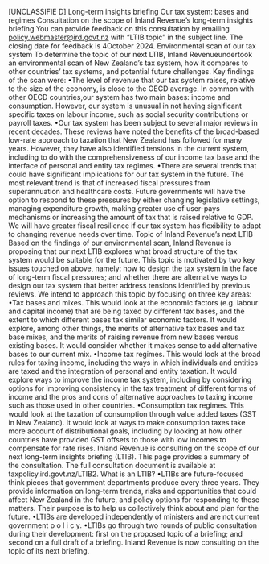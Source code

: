 \[UNCLASSIFIE D\] Long-term insights briefing Our tax system: bases and regimes Consultation on the scope of Inland Revenue’s long-term insights briefing You can provide feedback on this consultation by emailing policy.webmaster@ird.govt.nz with “LTIB topic” in the subject line. The closing date for feedback is 4October 2024. Environmental scan of our tax system To determine the topic of our next LTIB, Inland Revenueundertook an environmental scan of New Zealand’s tax system, how it compares to other countries’ tax systems, and potential future challenges. Key findings of the scan were: •The level of revenue that our tax system raises, relative to the size of the economy, is close to the OECD average. In common with other OECD countries,our system has two main bases: income and consumption. However, our system is unusual in not having significant specific taxes on labour income, such as social security contributions or payroll taxes. •Our tax system has been subject to several major reviews in recent decades. These reviews have noted the benefits of the broad-based low-rate approach to taxation that New Zealand has followed for many years. However, they have also identified tensions in the current system, including to do with the comprehensiveness of our income tax base and the interface of personal and entity tax regimes. •There are several trends that could have significant implications for our tax system in the future. The most relevant trend is that of increased fiscal pressures from superannuation and healthcare costs. Future governments will have the option to respond to these pressures by either changing legislative settings, managing expenditure growth, making greater use of user-pays mechanisms or increasing the amount of tax that is raised relative to GDP. We will have greater fiscal resilience if our tax system has flexibility to adapt to changing revenue needs over time. Topic of Inland Revenue’s next LTIB Based on the findings of our environmental scan, Inland Revenue is proposing that our next LTIB explores what broad structure of the tax system would be suitable for the future. This topic is motivated by two key issues touched on above, namely: how to design the tax system in the face of long-term fiscal pressures; and whether there are alternative ways to design our tax system that better address tensions identified by previous reviews. We intend to approach this topic by focusing on three key areas: •Tax bases and mixes. This would look at the economic factors (e.g. labour and capital income) that are being taxed by different tax bases, and the extent to which different bases tax similar economic factors. It would explore, among other things, the merits of alternative tax bases and tax base mixes, and the merits of raising revenue from new bases versus existing bases. It would consider whether it makes sense to add alternative bases to our current mix. •Income tax regimes. This would look at the broad rules for taxing income, including the ways in which individuals and entities are taxed and the integration of personal and entity taxation. It would explore ways to improve the income tax system, including by considering options for improving consistency in the tax treatment of different forms of income and the pros and cons of alternative approaches to taxing income such as those used in other countries. •Consumption tax regimes. This would look at the taxation of consumption through value added taxes (GST in New Zealand). It would look at ways to make consumption taxes take more account of distributional goals, including by looking at how other countries have provided GST offsets to those with low incomes to compensate for rate rises. Inland Revenue is consulting on the scope of our next long-term insights briefing (LTIB). This page provides a summary of the consultation. The full consultation document is available at taxpolicy.ird.govt.nz/LTIB2. What is an LTIB? •LTIBs are future-focused think pieces that government departments produce every three years. They provide information on long-term trends, risks and opportunities that could affect New Zealand in the future, and policy options for responding to these matters. Their purpose is to help us collectively think about and plan for the future. •LTIBs are developed independently of ministers and are not current government p o l i c y. •LTIBs go through two rounds of public consultation during their development: first on the proposed topic of a briefing; and second on a full draft of a briefing. Inland Revenue is now consulting on the topic of its next briefing.